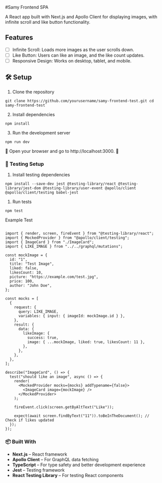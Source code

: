 #Samy Frontend SPA

A React app built with Next.js and Apollo Client for displaying images, with infinite scroll and like button functionality.

## Features

- [ ] Infinite Scroll: Loads more images as the user scrolls down.
- [ ] Like Button: Users can like an image, and the like count updates.
- [ ] Responsive Design: Works on desktop, tablet, and mobile.

## 🛠️ Setup

1. Clone the repository

```
git clone https://github.com/yourusername/samy-frontend-test.git cd samy-frontend-test`
```

2. Install dependencies

```
npm install
```

3. Run the development server

```
npm run dev
```

🚀 Open your browser and go to http://localhost:3000. 🚀

### 🧪 Testing Setup

1. Install testing dependencies

```
npm install --save-dev jest @testing-library/react @testing-library/jest-dom @testing-library/user-event @apollo/client @apollo/client/testing babel-jest
```

1. Run tests

```
npm test
```

Example Test

```

import { render, screen, fireEvent } from "@testing-library/react";
import { MockedProvider } from "@apollo/client/testing";
import { ImageCard } from "./ImageCard";
import { LIKE_IMAGE } from "../../graphql/mutations";

const mockImage = {
  id: "1",
  title: "Test Image",
  liked: false,
  likesCount: 10,
  picture: "https://example.com/test.jpg",
  price: 100,
  author: "John Doe",
};

const mocks = [
  {
    request: {
      query: LIKE_IMAGE,
      variables: { input: { imageId: mockImage.id } },
    },
    result: {
      data: {
        likeImage: {
          success: true,
          image: { ...mockImage, liked: true, likesCount: 11 },
        },
      },
    },
  },
];

describe("ImageCard", () => {
  test("should like an image", async () => {
    render(
      <MockedProvider mocks={mocks} addTypename={false}>
        <ImageCard image={mockImage} />
      </MockedProvider>
    );

    fireEvent.click(screen.getByAltText("Like"));

    expect(await screen.findByText("11")).toBeInTheDocument(); // Check if likes updated
  });
});

```

### 📦 Built With

- **Next.js** – React framework
- **Apollo Client** – For GraphQL data fetching
- **TypeScript** – For type safety and better development experience
- **Jest** – Testing framework
- **React Testing Library** – For testing React components
